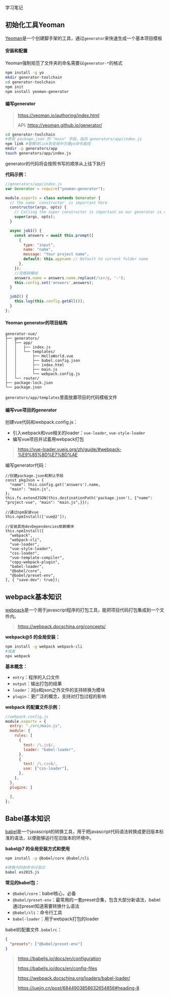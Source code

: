学习笔记

## 初始化工具Yeoman
[Yeoman](https://yeoman.io/)是一个创建脚手架的工具，通过`generator`来快速生成一个基本项目模板

#### 安装和配置
Yeoman强制规范了文件夹的命名需要以`generator-*`的格式
```bash
npm install -g yo
mkdir generator-toolchain
cd generator-toolchain
npm init
npm install yeoman-generator
```

#### 编写generator

> https://yeoman.io/authoring/index.html
>
> API: https://yeoman.github.io/generator/

```bash
cd generator-toolchain
#修改 package.json 的 "main" 字段，指向 generators/app/index.js
npm link #使模块link到全局中方便yo命令查找
mkdir -p generators/app
touch generators/app/index.js
```

generator的代码将会按照书写的顺序从上往下执行


**代码示例：**
```javascript
//generators/app/index.js
var Generator = require("yeoman-generator");

module.exports = class extends Generator {
  // The name `constructor` is important here
  constructor(args, opts) {
    // Calling the super constructor is important so our generator is correctly set up
    super(args, opts);
  }

  async job1() {
    const answers = await this.prompt([
      {
        type: "input",
        name: "name",
        message: "Your project name",
        default: this.appname // Default to current folder name
      },
    ]);
    //空格转横线
    answers.name = answers.name.replace(/\s+/g, '-');
    this.config.set('answers',answers);
  }

  job2() {
    this.log(this.config.getAll());
  }
};

```

#### Yeoman generator的项目结构

```text
generator-vue/
├── generators/
│   ├── app/
│   │   ├── index.js
│   │   └── templates/
│   │       ├── HelloWorld.vue
│   │       ├── babel.config.json
│   │       ├── index.html
│   │       ├── main.js
│   │       └── webpack.config.js
│   └── router/
├── package-lock.json
└── package.json
```

`generators/app/templates`里面放置项目的代码模板文件

#### 编写vue项目的generator

创建vue代码和webpack.config.js：
- 引入webpack和vue相关的loader：`vue-loader`, `vue-style-loader`
- 编写vue项目并试着用webpack打包

> https://vue-loader.vuejs.org/zh/guide/#webpack-%E9%85%8D%E7%BD%AE

编写generator代码：
```
//创建package.json和默认字段
const pkgJson = {
  "name": this.config.get('answers').name,
  "main": "main.js",
};
this.fs.extendJSON(this.destinationPath('package.json'), {"name": "project-vue", "main": "main.js",}});

//通过npm安装vue
this.npmInstall(['vue@2']);

//安装其他devDependencies依赖模块
this.npmInstall([
  "webpack", 
  "webpack-cli",
  "vue-loader", 
  "vue-style-loader", 
  "css-loader",
  "vue-template-compiler",
  "copy-webpack-plugin",
  "babel-loader",
  "@babel/core",
  "@babel/preset-env",
], { "save-dev": true});
```

## webpack基本知识

[webpack](https://webpack.js.org/)是一个用于javascript程序的打包工具，能把项目代码打包集成到一个文件内。

> https://webpack.docschina.org/concepts/

**webpack@5 的全局安装：**
```bash
npm install -g webpack webpack-cli
#或者
npx webpack
```

**基本概念：**
- `entry`：程序的入口文件
- `output`：输出打包的结果
- `loader`：对js和json之外文件的支持转换为模块
- `plugin`：更广泛的概念，支持对打包过程的影响

**webpack 的配置文件示例：**
```javascript
//webpack.config.js
module.exports = {
  entry: "./src/main.js",
  module: {
    rules: [
      {
        test: /\.js$/,
        loader: "babel-loader",
      },
      {
        test: /\.css$/,
        use: ["css-loader"],
      },
    ],
  },
  plugins: [

  ],
};

```

## Babel基本知识
[babel](https://babeljs.io/)是一个javascript的转换工具，用于把javascript代码语法转换成更旧版本标准的语法，以便能够运行在旧版本的环境中。

**babel@7 的全局安装方式和使用**
```bash
npm install -g @babel/core @babel/cli

#转换代码到命令行显示
babel es2015.js
```

**常见的babel包：**
- `@babel/core`：babel核心，必备
- `@babel/preset-env`：最常用的一套preset合集，包含大部分新语法，babel通过preset知道需要转换什么语法
- `@babel/cli`：命令行工具
- `babel-loader`：用于webpack打包的loader

babel的配置文件`.babelrc`：
```json
{
  "presets": ["@babel/preset-env"]
}
```

> https://babeljs.io/docs/en/configuration
>
> https://babeljs.io/docs/en/config-files
>
> https://webpack.docschina.org/loaders/babel-loader/
>
> https://juejin.cn/post/6844903858632654856#heading-8
